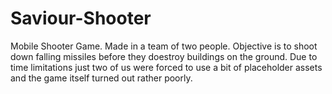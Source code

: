 # Saviour-Shooter
Mobile Shooter Game. Made in a team of two people. Objective is to shoot down falling missiles before they doestroy buildings on the ground. Due to time limitations just two of us were forced to use a bit of placeholder assets and the game itself turned out rather poorly.
